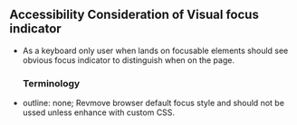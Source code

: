 ## Accessibility Consideration of Visual focus indicator
* As a keyboard only user when lands on focusable elements should see obvious focus indicator to distinguish when on the page.
  ### Terminology
* outline: none; Revmove browser default focus style and should not be ussed unless enhance with custom CSS.
